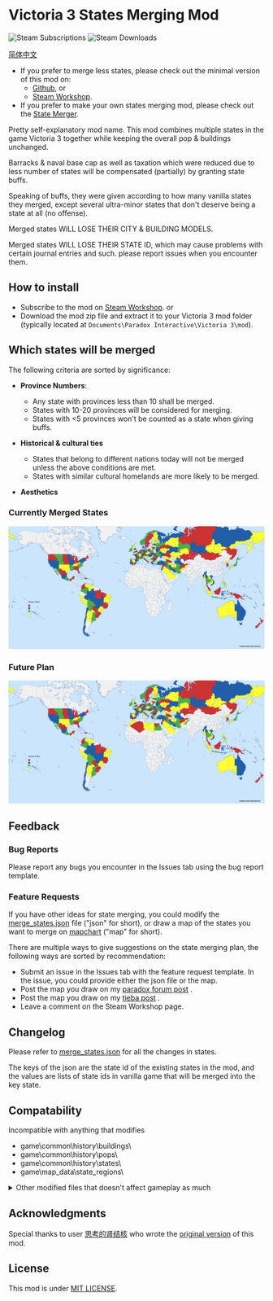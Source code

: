 # Victoria 3 States Merging Mod

![Steam Subscriptions](https://img.shields.io/steam/subscriptions/3371693463?logo=steam&link=https%3A%2F%2Fsteamcommunity.com%2Fsharedfiles%2Ffiledetails%2F%3Fid%3D3371693463)
![Steam Downloads](https://img.shields.io/steam/downloads/3371693463?logo=steam&link=https%3A%2F%2Fsteamcommunity.com%2Fsharedfiles%2Ffiledetails%2F%3Fid%3D3371693463)


[简体中文](README_zh-CN.md)

- If you prefer to merge less states, please check out the minimal version of this mod on:
  - [Github](https://github.com/ShabbyGayBar/StateMergingMinimal), or
  - [Steam Workshop](https://steamcommunity.com/sharedfiles/filedetails/?id=3432100126).
- If you prefer to make your own states merging mod, please check out the [State Merger](https://github.com/ShabbyGayBar/StateMerger).

Pretty self-explanatory mod name. This mod combines multiple states in the game Victoria 3 together while keeping the overall pop & buildings unchanged.

Barracks & naval base cap as well as taxation which were reduced due to less number of states will be compensated (partially) by granting state buffs.

Speaking of buffs, they were given according to how many vanilla states they merged, except several ultra-minor states that don't deserve being a state at all (no offense).

Merged states WILL LOSE THEIR CITY & BUILDING MODELS.

Merged states WILL LOSE THEIR STATE ID, which may cause problems with certain journal entries and such. please report issues when you encounter them.

## How to install

- Subscribe to the mod on [Steam Workshop](https://steamcommunity.com/sharedfiles/filedetails/?id=3371693463).
or
- Download the mod zip file and extract it to your Victoria 3 mod folder (typically located at `Documents\Paradox Interactive\Victoria 3\mod`).

## Which states will be merged

The following criteria are sorted by significance:

- **Province Numbers**: 
  - Any state with provinces less than 10 shall be merged.
  - States with 10-20 provinces will be considered for merging.
  - States with <5 provinces won't be counted as a state when giving buffs.

- **Historical & cultural ties**
  - States that belong to different nations today will not be merged unless the above conditions are met.
  - States with similar cultural homelands are more likely to be merged.

- **Aesthetics**

### Currently Merged States
![Currently Merged States](figures/Merge_States_current.png)

### Future Plan
![Future Plan](figures/Merge_States_objective.png)

## Feedback

### Bug Reports

Please report any bugs you encounter in the Issues tab using the bug report template.

### Feature Requests

If you have other ideas for state merging, you could modify the [merge_states.json](merge_states.json) file ("json" for short), or draw a map of the states you want to merge on [mapchart](https://www.mapchart.net/victoria-3.html) ("map" for short).

There are multiple ways to give suggestions on the state merging plan, the following ways are sorted by recommendation:

- Submit an issue in the Issues tab with the feature request template. In the issue, you could provide either the json file or the map.
- Post the map you draw on my [paradox forum post](https://forum.paradoxplaza.com/forum/threads/brainstorm-tell-us-about-your-ideal-state-merging-plan.1726629/) .
- Post the map you draw on my [tieba post](https://tieba.baidu.com/p/9433803383?) .
- Leave a comment on the Steam Workshop page.

## Changelog

Please refer to [merge_states.json](merge_states.json) for all the changes in states.

The keys of the json are the state id of the existing states in the mod, and the values are lists of state ids in vanilla game that will be merged into the key state.

## Compatability

Incompatible with anything that modifies
- game\common\history\buildings\
- game\common\history\pops\
- game\common\history\states\
- game\map_data\state_regions\

<details>

<summary>Other modified files that doesn't affect gameplay as much</summary>

- game\common\ai_strategies
- game\common\character_templates
- game\common\company_types
- game\common\country_definitions
- game\common\country_formation
- game\common\decisions
- game\common\dynamic_country_names
- game\common\flag_definitions
- game\common\history\global
- game\common\journal_entries
- game\common\on_actions
- game\common\scripted_buttons
- game\common\scripted_effects
- game\common\scripted_triggers
- game\events
- game\localization

</details>

## Acknowledgments

Special thanks to user [思考的肾结核](https://steamcommunity.com/profiles/76561198104682926) who wrote the [original version](https://steamcommunity.com/sharedfiles/filedetails/?id=3254683348) of this mod.

## License

This mod is under [MIT LICENSE](LICENSE).
